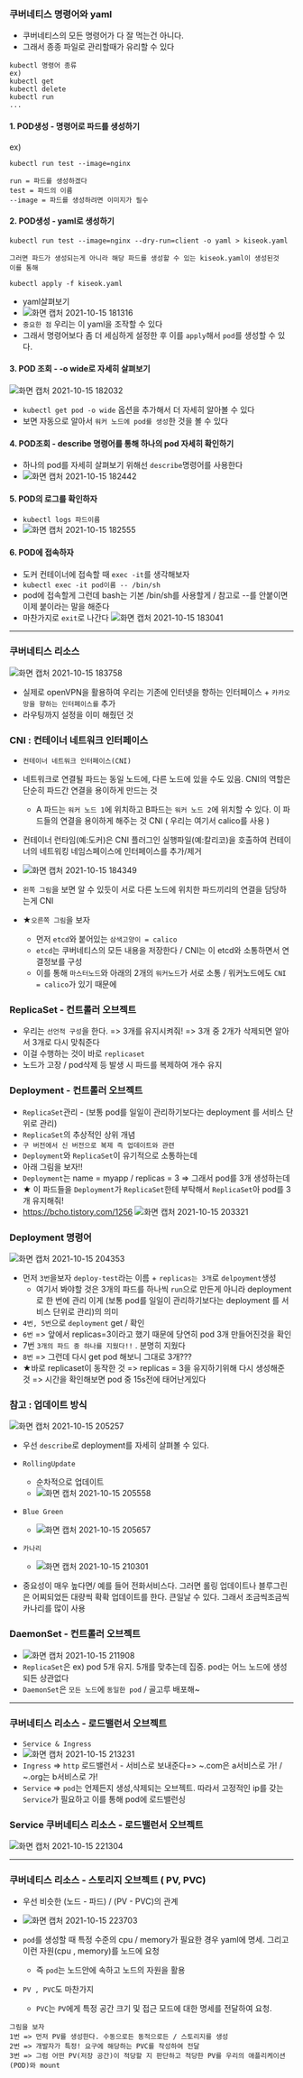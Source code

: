 ### 쿠버네티스 명령어와 yaml
- 쿠버네티스의 모든 명령어가 다 잘 먹는건 아니다.
- 그래서 종종 파일로 관리할때가 유리할 수 있다
```
kubectl 명령어 종류 
ex)
kubectl get 
kubectl delete
kubectl run 
...
```

#### 1. POD생성 - 명령어로 파드를 생성하기
ex)
```
kubectl run test --image=nginx

run = 파드를 생성하겠다
test = 파드의 이름
--image = 파드를 생성하려면 이미지가 필수
```

#### 2. POD생성 - yaml로 생성하기
```
kubectl run test --image=nginx --dry-run=client -o yaml > kiseok.yaml

그러면 파드가 생성되는게 아니라 해당 파드를 생성할 수 있는 kiseok.yaml이 생성된것
이를 통해

kubectl apply -f kiseok.yaml
```

- yaml살펴보기
- ![화면 캡처 2021-10-15 181316](https://user-images.githubusercontent.com/62214428/137463492-8a5898e3-1ed7-40b4-b748-b83951140a2f.png)
- `중요한 점` 우리는 이 yaml을 조작할 수 있다
- 그래서 명령어보다 좀 더 세심하게 설정한 후 이를 `apply`해서 `pod`를 생성할 수 있다.


#### 3. POD 조회 -   -o wide로 자세히 살펴보기
![화면 캡처 2021-10-15 182032](https://user-images.githubusercontent.com/62214428/137464454-18ab6467-b748-4cfa-9d59-7eba87cdedc5.png)
- `kubectl get pod -o wide` 옵션을 추가해서 더 자세히 알아볼 수 있다
- 보면 자동으로 알아서 `워커 노드에 pod를 생성`한 것을 볼 수 있다

#### 4. POD조회 - describe 명령어를 통해 하나의 pod 자세히 확인하기
- 하나의 pod를 자세히 살펴보기 위해선 `describe`명령어를 사용한다
- ![화면 캡처 2021-10-15 182442](https://user-images.githubusercontent.com/62214428/137465012-aaa5a8d7-bf17-4930-86c8-fe148f7b481f.png)


#### 5. POD의 로그를 확인하자
- `kubectl logs 파드이름`
- ![화면 캡처 2021-10-15 182555](https://user-images.githubusercontent.com/62214428/137465177-7da29297-2bff-4079-ae02-427fd54e433f.png)


#### 6. POD에 접속하자
- 도커 컨테이너에 접속할 때 `exec -it`를 생각해보자
- `kubectl exec -it pod이름 -- /bin/sh`
- pod에 접속할게 그런데 bash는 기본 /bin/sh를 사용할게 / 참고로 --를 안붙이면 이제 붙이라는 말을 해준다
- 마찬가지로 `exit`로 나간다
![화면 캡처 2021-10-15 183041](https://user-images.githubusercontent.com/62214428/137465853-c8b4b098-6298-472d-8def-1e2227113c30.png)


-------------

### 쿠버네티스 리소스
![화면 캡처 2021-10-15 183758](https://user-images.githubusercontent.com/62214428/137466875-1922ecc0-5eca-4e48-ac24-62f183f23958.png)
- 실제로 openVPN을 활용하여 우리는 기존에 인터넷을 향하는 인터페이스 + `카카오망을 향하는 인터페이스를` 추가 
- 라우팅까지 설정을 이미 해줬던 것 




### CNI : 컨테이너 네트워크 인터페이스
- `컨테이너 네트워크 인터페이스(CNI)`
- 네트워크로 연결될 파드는 동일 노드에, 다른 노드에 있을 수도 있음. CNI의 역할은 단순히 파드간 연결을 용이하게 만드는 것
   - A 파드는 `워커 노드 1`에 위치하고 B파드는 `워커 노드 2`에 위치할 수 있다. 이 파드들의 연결을 용이하게 해주는 것 CNI ( 우리는 여기서 calico를 사용 )

-  컨테이너 런타임(예:도커)은 CNI 플러그인 실행파일(예:칼리코)을 호출하여 컨테이너의 네트워킹 네임스페이스에 인터페이스를 추가/제거
- ![화면 캡처 2021-10-15 184349](https://user-images.githubusercontent.com/62214428/137467696-9afebf1f-e4f7-4f8c-92ff-79645d76ba23.png)
- `왼쪽 그림`을 보면 알 수 있듯이 서로 다른 노드에 위치한 파드끼리의 연결을 담당하는게 CNI
- ★`오른쪽 그림`을 보자 
     - 먼저 `etcd`와 붙어있는 `삼색고양이 = calico`
     - `etcd`는 쿠버네티스의 모든 내용을 저장한다 / CNI는 이 etcd와 소통하면서 연결정보를 구성
     - 이를 통해 `마스터노드`와 아래의 2개의 `워커노드`가 서로 소통  / 워커노드에도 `CNI = calico`가 있기 때문에  

### ReplicaSet - 컨트롤러 오브젝트
- 우리는 `선언적 구성`을 한다. => 3개를 유지시켜줘! => 3개 중 2개가 삭제되면 알아서 3개로 다시 맞춰준다
- 이걸 수행하는 것이 바로 `replicaset` 
- 노드가 고장 / pod삭제 등 발생 시 파드를 복제하여 개수 유지


### Deployment - 컨트롤러 오브젝트
- `ReplicaSet`관리  - (보통 pod를 일일이 관리하기보다는 deployment 를 서비스 단위로 관리)
- `ReplicaSet`의 추상적인 상위 개념
- `구 버전에서 신 버전으로 복제 즉 업데이트와 관련` 
- `Deployment`와 `ReplicaSet`이 유기적으로 소통하는데
- 아래 그림을 보자!! 
- `Deployment`는 name = myapp / replicas = 3   => 그래서 pod를 3개 생성하는데
- ★ 이 파드들을 `Deployment`가 `ReplicaSet`한테 부탁해서 `ReplicaSet`아 pod를 3개 유지해줘!
- https://bcho.tistory.com/1256 
![화면 캡처 2021-10-15 203321](https://user-images.githubusercontent.com/62214428/137480525-9888030a-9fee-48fd-bca0-eefa83e9a464.png)

### Deployment 명령어
![화면 캡처 2021-10-15 204353](https://user-images.githubusercontent.com/62214428/137481667-f8a9f375-a82e-47ce-9f70-6cb9a06b1f83.png)
- 먼저 `3번`을보자 `deploy-test`라는 이름 +  `replicas는 3개`로  `delpoyment`생성
    - 여기서 봐야할 것은 3개의 파드를 하나씩 `run`으로 만든게 아니라 deployment로 한 번에 관리 이게 (보통 pod를 일일이 관리하기보다는 deployment 를 서비스 단위로 관리)의 의미
- `4번, 5번`으로 `deployment` get / 확인
-  `6번` => 앞에서 replicas=3이라고 했기 때문에 당연히 pod 3개 만들어진것을 확인
-  7번 `3개의 파드 중 하나를 지웠다!!` . 분명히 지웠다
-  `8번` => 그런데 다시 get pod 해보니 그대로 3개???
-  ★바로 replicaset이 동작한 것 => replicas = 3을 유지하기위해 다시 생성해준 것 => 시간을 확인해보면 pod 중 15s전에 태어난게있다



### 참고 : 업데이트 방식
![화면 캡처 2021-10-15 205257](https://user-images.githubusercontent.com/62214428/137482733-a23c5b0c-4446-4323-a4ee-8e0a1022a596.png)
- 우선 `describe`로 deployment를 자세히 살펴볼 수 있다.
- `RollingUpdate`
   - 순차적으로 업데이트 
   - ![화면 캡처 2021-10-15 205558](https://user-images.githubusercontent.com/62214428/137482983-b1ad8845-f364-4a51-bdcc-1914c03e240b.png)
- `Blue Green`
   - ![화면 캡처 2021-10-15 205657](https://user-images.githubusercontent.com/62214428/137483086-76a3ab6c-c6a0-46ae-96d5-3c56dc5cee6e.png)

- `카나리`
   - ![화면 캡처 2021-10-15 210301](https://user-images.githubusercontent.com/62214428/137483736-06fc056f-c6fc-4156-8500-161d48339bf9.png)

- 중요성이 매우 높다면/ 예를 들어 전화서비스다. 그러면 롤링 업데이트나 블루그린은 어찌되었든 대량씩 확확 업데이트를 한다. 큰일날 수 있다. 그래서 조금씩조금씩 카나리를 많이 사용





### DaemonSet - 컨트롤러 오브젝트
- ![화면 캡처 2021-10-15 211908](https://user-images.githubusercontent.com/62214428/137485598-cf116813-153b-465b-962c-3f060617f6eb.png)
- `ReplicaSet`은 ex) pod 5개 유지. 5개를 맞추는데 집중. pod는 어느 노드에 생성되든 상관없다
- `DaemonSet`은 `모든 노드`에 `동일한 pod` / 골고루 배포해~



--------------------------

### 쿠버네티스 리소스 - 로드밸런서 오브젝트
- `Service & Ingress`
- ![화면 캡처 2021-10-15 213231](https://user-images.githubusercontent.com/62214428/137487350-04cb6696-602a-474a-924f-b09f3f394d22.png)
- `Ingress` => `http` 로드밸런서 - 서비스로 보내준다=> ~.com은 a서비스로 가! / ~.org는 b서비스로 가! 
- `Service` => `pod`는 언제든지 생성,삭제되는 오브젝트. 따라서 고정적인 ip를 갖는 `Service`가 필요하고 이를 통해 pod에 로드밸런싱

### Service 쿠버네티스 리소스 - 로드밸런서 오브젝트
![화면 캡처 2021-10-15 221304](https://user-images.githubusercontent.com/62214428/137492567-67d3d998-424e-4857-9069-3ca940f6bd5e.png)



------------------

### 쿠버네티스 리소스 - 스토리지 오브젝트 ( PV, PVC)
- 우선 비슷한 (노드 - 파드) / (PV - PVC)의 관계
- ![화면 캡처 2021-10-15 223703](https://user-images.githubusercontent.com/62214428/137496125-a7e892db-6f83-4f52-be61-9edf10e66d68.png)
- `pod`를 생성할 때 특정 수준의 cpu / memory가 필요한 경우 yaml에 명세. 그리고 이런 자원(cpu , memory)를 노드에 요청
   - 즉 `pod`는 노드안에 속하고 노드의 자원을 활용

- `PV , PVC`도 마찬가지
   - `PVC`는 `PV`에게 특정 공간 크기 및 접근 모드에 대한 명세를 전달하여 요청.

```
그림을 보자
1번 => 먼저 PV를 생성한다. 수동으로든 동적으로든 / 스토리지를 생성
2번 => 개발자가 특정! 요구에 해당하는 PVC를 작성하여 전달
3번 => 그럼 어떤 PV(저장 공간)이 적당할 지 판단하고 적당한 PV를 우리의 애플리케이션(POD)와 mount
```



